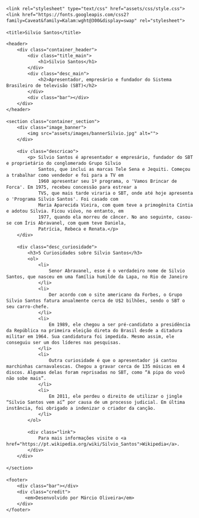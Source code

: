 <!DOCTYPE html>
<html lang="PT-BR">

<head>
    <meta charset="UFT-8">
    <meta name="viewport" content="width=device-width, user-scalable=0">

    <link rel="stylesheet" type="text/css" href="assets/css/style.css">
    <link href="https://fonts.googleapis.com/css2?family=Caveat&family=Kalam:wght@300&display=swap" rel="stylesheet">

    <title>Silvio Santos</title>
</head>

<body>

    <header>
        <div class="container_header">
            <div class="title_main">
                <h1>Silvio Santos</h1>
            </div>
            <div class="desc_main">
                <h2>Apresentador, empresário e fundador do Sistema Brasileiro de televisão (SBT)</h2>
            </div>
            <div class="bar"></div>
        </div>
    </header>

    <section class="container_section">
        <div class="image_banner">
            <img src="assets/images/bannerSilvio.jpg" alt="">
        </div>

        <div class="descricao">
            <p> Silvio Santos é apresentador e empresário, fundador do SBT e proprietário do conglomerado Grupo Silvio
                Santos, que inclui as marcas Tele Sena e Jequiti. Começou a trabalhar como vendedor e foi para a TV em
                1960 apresentar seu 1º programa, o 'Vamos Brincar de Forca'. Em 1975, recebeu concessão para estrear a
                TVS, que mais tarde viraria o SBT, onde até hoje apresenta o 'Programa Silvio Santos'. Foi casado com
                Maria Aparecida Vieira, com quem teve a primogênita Cíntia e adotou Silvia. Ficou viúvo, no entanto, em
                1977, quando ela morreu de câncer. No ano seguinte, casou-se com Íris Abravanel, com quem teve Daniela,
                Patrícia, Rebeca e Renata.</p>
        </div>

        <div class="desc_curiosidade">
            <h3>5 Curiosidades sobre Silvio Santos</h3>
            <ol>
                <li>
                    Senor Abravanel, esse é o verdadeiro nome de Silvio Santos, que nasceu em uma família humilde da Lapa, no Rio de Janeiro
                </li>
                <li>
                    Der acordo com o site americano da Forbes, o Grupo Silvio Santos fatura anualmente cerca de U$2 bilhões, sendo o SBT o seu carro-chefe.  
                </li>
                <li>
                    Em 1989, ele chegou a ser pré-candidato a presidência da República na primeira eleição direta do Brasil desde a ditadura militar em 1964. Sua candidatura foi impedida. Mesmo assim, ele conseguiu ser um dos líderes nas pesquisas. 
                </li>
                <li>
                    Outra curiosidade é que o apresentador já cantou marchinhas carnavalescas. Chegou a gravar cerca de 135 músicas em 4 discos. Algumas delas foram reprisadas no SBT, como “A pipa do vovô não sobe mais”. 
                </li>
                <li>
                    Em 2011, ele perdeu o direito de utilizar o jingle “Silvio Santos vem aí” por causa de um processo judicial. Em última instância, foi obrigado a indenizar o criador da canção.
                </li>
            </ol>

            <div class="link">
                Para mais informações visite o <a href="https://pt.wikipedia.org/wiki/Silvio_Santos">Wikipedia</a>.
            </div>
        </div>

    </section>

    <footer>
        <div class="bar"></div>
        <div class="credit">
           <em>Desenvolvido por Márcio Oliveira</em> 
        </div>
    </footer>

</body>



</html>
